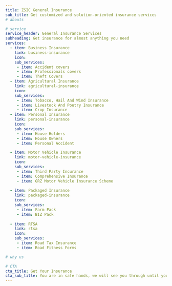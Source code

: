 ```yaml
---
title: ZSIC General Insurance
sub_title: Get customized and solution-oriented insurance services
# abouts

# service
service_header: General Insurance Services
subheading: Get insurance for almost anything you need
services:
  - item: Business Insurance
    link: business-insurance
    icon: 
    sub_services:
     - item: Accident covers
     - item: Professionals covers
     - item: Theft Covers
  - item: Agricultural Insurance
    link: agricultural-insurance
    icon: 
    sub_services:
     - item: Tobacco, Hail And Wind Insurance
     - item: Livestock And Poutry Insurance
     - item: Crop Insurance
  - item: Personal Insurance
    link: personal-insurance
    icon:
    sub_services:
     - item: House Holders
     - item: House Owners
     - item: Personal Accident 

  - item: Motor Vehicle Insurance
    link: motor-vehicle-insurance
    icon:
    sub_services:
     - item: Third Party Incurance
     - item: Comprehensive Insurance
     - item: GRZ Motor Vehicle Insurance Scheme
  
  - item: Packaged Insurance
    link: packaged-insurance
    icon:
    sub_services:
     - item: Farm Pack
     - item: BIZ Pack
  
  - item: RTSA
    link: rtsa
    icon:
    sub_services:
     - item: Road Tax Insurance
     - item: Road Fitness Forms

# why us

# CTA 
cta_title: Get Your Insurance
cta_sub_title: You are in safe hands, we will see you through until your are covered
---
```




